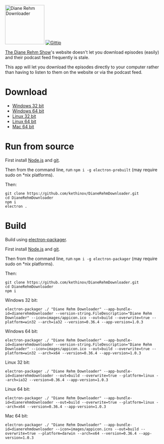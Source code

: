 <img src='https://raw.githubusercontent.com/kethinov/DianeRehmDownloader/master/images/dianerehmdownloaderlogo.png' alt='Diane Rehm Downloader' width='128' height='128'> [![Gittip](http://img.shields.io/gittip/kethinov.png)](https://www.gittip.com/kethinov/)

[The Diane Rehm Show](http://thedianerehmshow.org/)'s website doesn't let you download episodes (easily) and their podcast feed frequently is stale.

This app will let you download the episodes directly to your computer rather than having to listen to them on the website or via the podcast feed.

Download
===

- [Windows 32 bit](https://github.com/kethinov/DianeRehmDownloader/releases/download/1.0.3/Diane.Rehm.Downloader-win32-ia32.zip)
- [Windows 64 bit](https://github.com/kethinov/DianeRehmDownloader/releases/download/1.0.3/Diane.Rehm.Downloader-win32-x64.zip)
- [Linux 32 bit](https://github.com/kethinov/DianeRehmDownloader/releases/download/1.0.3/Diane.Rehm.Downloader-linux-ia32.zip)
- [Linux 64 bit](https://github.com/kethinov/DianeRehmDownloader/releases/download/1.0.3/Diane.Rehm.Downloader-linux-x64.zip)
- [Mac 64 bit](https://github.com/kethinov/DianeRehmDownloader/releases/download/1.0.3/Diane.Rehm.Downloader-darwin-x64.zip)

Run from source
===

First install [Node.js](https://nodejs.org) and [git](https://git-scm.com).

Then from the command line, run `npm i -g electron-prebuilt` (may require sudo on *nix platforms).

Then:

```
git clone https://github.com/kethinov/DianeRehmDownloader.git
cd DianeRehmDownloader
npm i
electron .
```

Build
===

Build using [electron-packager](https://github.com/maxogden/electron-packager).

First install [Node.js](https://nodejs.org) and [git](https://git-scm.com).

Then from the command line, run `npm i -g electron-packager` (may require sudo on *nix platforms).

Then:

```
git clone https://github.com/kethinov/DianeRehmDownloader.git
cd DianeRehmDownloader
npm i
```

Windows 32 bit:

```
electron-packager ./ "Diane Rehm Downloader" --app-bundle-id=dianerehmdownloader --version-string.FileDescription="Diane Rehm Downloader" --icon=images/appicon.ico --out=build --overwrite=true --platform=win32 --arch=ia32 --version=0.36.4 --app-version=1.0.3
```

Windows 64 bit:

```
electron-packager ./ "Diane Rehm Downloader" --app-bundle-id=dianerehmdownloader --version-string.FileDescription="Diane Rehm Downloader" --icon=images/appicon.ico --out=build --overwrite=true --platform=win32 --arch=x64 --version=0.36.4 --app-version=1.0.3
```

Linux 32 bit:

```
electron-packager ./ "Diane Rehm Downloader" --app-bundle-id=dianerehmdownloader --out=build --overwrite=true --platform=linux --arch=ia32 --version=0.36.4 --app-version=1.0.3
```

Linux 64 bit:

```
electron-packager ./ "Diane Rehm Downloader" --app-bundle-id=dianerehmdownloader --out=build --overwrite=true --platform=linux --arch=x64 --version=0.36.4 --app-version=1.0.3
```

Mac 64 bit:

```
electron-packager ./ "Diane Rehm Downloader" --app-bundle-id=dianerehmdownloader --icon=images/appicon.icns --out=build --overwrite=true --platform=darwin --arch=x64 --version=0.36.4 --app-version=1.0.3
```